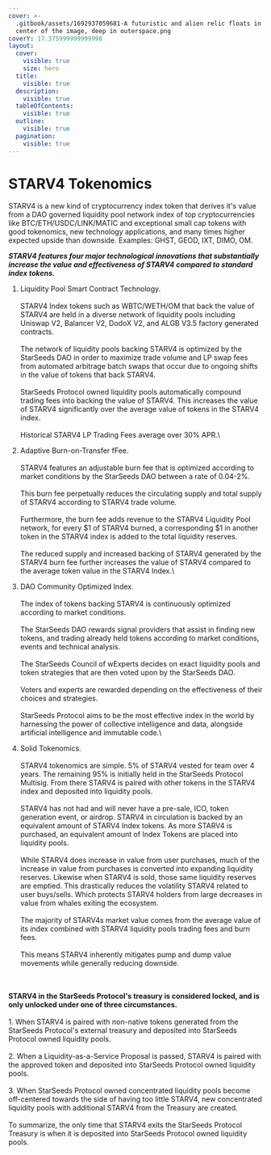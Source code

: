 ```yaml
---
cover: >-
  .gitbook/assets/1692937059681-A futuristic and alien relic floats in the
  center of the image, deep in outerspace.png
coverY: 17.375999999999998
layout:
  cover:
    visible: true
    size: hero
  title:
    visible: true
  description:
    visible: true
  tableOfContents:
    visible: true
  outline:
    visible: true
  pagination:
    visible: true
---
```


# STARV4 Tokenomics

STARV4 is a new kind of cryptocurrency index token that derives it's value from a DAO governed liquidity pool network index of top cryptocurrencies like BTC/ETH/USDC/LINK/MATIC and exceptional small cap tokens with good tokenomics, new technology applications, and many times higher expected upside than downside. Examples: GHST, GEOD, IXT, DIMO, OM.

_**STARV4 features four major technological innovations that substantially increase the value and effectiveness of STARV4 compared to standard index tokens.**_

1. Liquidity Pool Smart Contract Technology. \
   \
   STARV4 Index tokens such as WBTC/WETH/OM that back the value of STARV4 are held in a diverse network of liquidity pools including Uniswap V2, Balancer V2, DodoX V2, and ALGB V3.5 factory generated contracts.\
   \
   The network of liquidity pools backing STARV4 is optimized by the StarSeeds DAO in order to maximize trade volume and LP swap fees from automated arbitrage batch swaps that occur due to ongoing shifts in the value of tokens that back STARV4. \
   \
   StarSeeds Protocol owned liquidity pools automatically compound trading fees into backing the value of STARV4. This increases the value of  STARV4 significantly over the average value of tokens in the STARV4 index.\
   \
   Historical STARV4 LP Trading Fees average over 30% APR.\

2. Adaptive Burn-on-Transfer fFee.\
   \
   STARV4 features an adjustable burn fee that is optimized according to market conditions by the StarSeeds DAO between a rate of 0.04-2%.\
   \
   This burn fee perpetually reduces the circulating supply and total supply of STARV4 according to STARV4 trade volume. \
   \
   Furthermore, the burn fee adds revenue to the STARV4 Liquidity Pool network, for every $1 of STARV4 burned, a corresponding $1 in another token in the STARV4 index is added to the total liquidity reserves.\
   \
   The reduced supply and increased backing of STARV4 generated by the STARV4 burn fee further increases the value of STARV4 compared to the average token value in the STARV4 Index.\

3. DAO Community Optimized Index.\
   \
   The index of tokens backing STARV4 is continuously optimized according to market conditions. \
   \
   The StarSeeds DAO rewards signal providers that assist in finding new tokens, and trading already held tokens according to market conditions, events and technical analysis.\
   \
   The StarSeeds Council of wExperts decides on exact liquidity pools and token strategies that are then voted upon by the StarSeeds DAO.\
   \
   Voters and experts are rewarded depending on the effectiveness of their choices and strategies.\
   \
   StarSeeds Protocol aims to be the most effective index in the world by harnessing the power of collective intelligence and data, alongside artificial intelligence and immutable code.\

4. Solid Tokenomics.\
   \
   STARV4 tokenomics are simple. 5% of STARV4 vested for team over 4 years. The remaining 95% is initially held in the StarSeeds Protocol Multisig. From there STARV4 is paired with other tokens in the STARV4 index and deposited into liquidity pools.\
   \
   STARV4 has not had and will never have a pre-sale, ICO, token generation event, or airdrop. STARV4 in circulation is backed by an equivalent amount of STARV4 Index tokens. As more STARV4 is purchased, an equivalent amount of Index Tokens are placed into liquidity pools.\
   \
   While STARV4 does increase in value from user purchases, much of the increase in value from purchases is converted into expanding liquidity reserves. Likewise when STARV4 is sold, those same liquidity reserves are emptied. This drastically reduces the volatility STARV4 related to user buys/sells. Which protects STARV4 holders from large decreases in value from whales exiting the ecosystem.\
   \
   The majority of STARV4s market value comes from the average value of its index combined with STARV4 liquidity pools trading fees and burn fees.\
   \
   This means STARV4 inherently mitigates pump and dump value movements while generally reducing downside.

\
\
**STARV4 in the StarSeeds Protocol's treasury is considered locked, and is only unlocked under one of three circumstances.**\
\
1\. When STARV4 is paired with non-native tokens generated from the StarSeeds Protocol's external treasury and deposited into StarSeeds Protocol owned liquidity pools. \
\
2\. When a Liquidity-as-a-Service Proposal is passed, STARV4 is paired with the approved token and deposited into StarSeeds Protocol owned liquidity pools. \
\
3\. When StarSeeds Protocol owned concentrated liquidity pools become off-centered towards the side of having too little STARV4, new concentrated liquidity pools with additional STARV4 from the Treasury are created. \
\
To summarize, the only time that STARV4 exits the StarSeeds Protocol Treasury is when it is deposited into StarSeeds Protocol owned liquidity pools.&#x20;
